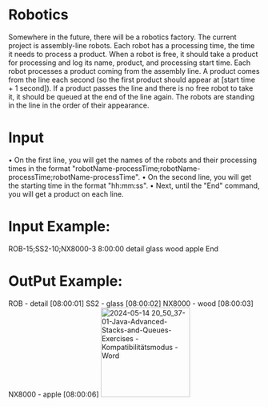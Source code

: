 # Robotics
Somewhere in the future, there will be a robotics factory. The current project is assembly-line robots.
Each robot has a processing time, the time it needs to process a product. When a robot is free, it should take a product for processing and log its name, product, and processing start time.
Each robot processes a product coming from the assembly line. A product comes from the line each second (so the first product should appear at [start time + 1 second]). If a product passes the line and there is no free robot to take it, it should be queued at the end of the line again.
The robots are standing in the line in the order of their appearance.
# Input
•	On the first line, you will get the names of the robots and their processing times in the format 
"robotName-processTime;robotName-processTime;robotName-processTime".
•	On the second line, you will get the starting time in the format "hh:mm:ss".
•	Next, until the "End" command, you will get a product on each line.

# Input Example:
ROB-15;SS2-10;NX8000-3
8:00:00
detail
glass
wood
apple
End

# OutPut Example:
ROB - detail [08:00:01]
SS2 - glass [08:00:02]
NX8000 - wood [08:00:03]
NX8000 - apple [08:00:06]
<img width="178" alt="2024-05-14 20_50_37-01-Java-Advanced-Stacks-and-Queues-Exercises  -  Kompatibilitätsmodus - Word" src="https://github.com/svetlanasieber/Robotics/assets/135451084/612789fb-da7f-4b40-879b-d918ebccfcac">
